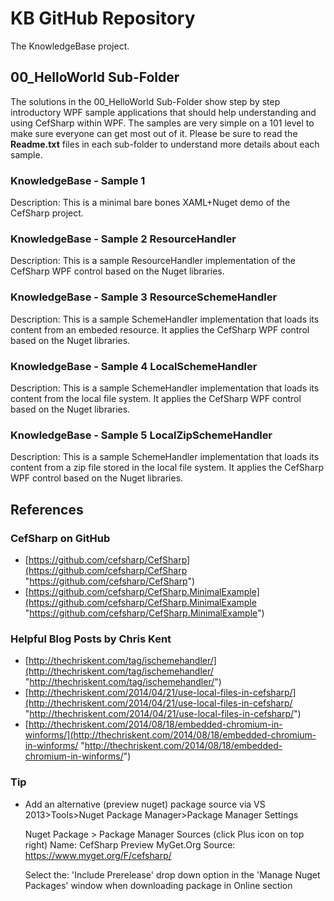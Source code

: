 # KB GitHub Repository
The KnowledgeBase project.

## 00_HelloWorld Sub-Folder

The solutions in the 00_HelloWorld Sub-Folder show step by step introductory
WPF sample applications that should help understanding and using CefSharp
within WPF. The samples are very simple on a 101 level to make sure everyone
can get most out of it. Please be sure to read the **Readme.txt** files in each
sub-folder to understand more details about each sample.

### KnowledgeBase - Sample 1
Description: This is a minimal bare bones XAML+Nuget demo of the CefSharp project.

### KnowledgeBase - Sample 2 ResourceHandler
Description: This is a sample ResourceHandler implementation of the CefSharp WPF control based on the Nuget libraries.

### KnowledgeBase - Sample 3 ResourceSchemeHandler

Description: This is a sample SchemeHandler implementation that loads its content from an embeded resource. It applies the CefSharp WPF control based on the Nuget libraries.

### KnowledgeBase - Sample 4 LocalSchemeHandler

Description: This is a sample SchemeHandler implementation that loads its content from the local file system. It applies the CefSharp WPF control based on the Nuget libraries.

### KnowledgeBase - Sample 5 LocalZipSchemeHandler

Description: This is a sample SchemeHandler implementation that loads its content from a zip file stored in the local file system. It applies the CefSharp WPF control based on the Nuget libraries.

## References

### CefSharp on GitHub

- [https://github.com/cefsharp/CefSharp](https://github.com/cefsharp/CefSharp "https://github.com/cefsharp/CefSharp")
- [https://github.com/cefsharp/CefSharp.MinimalExample](https://github.com/cefsharp/CefSharp.MinimalExample "https://github.com/cefsharp/CefSharp.MinimalExample")

### Helpful Blog Posts by Chris Kent

- [http://thechriskent.com/tag/ischemehandler/](http://thechriskent.com/tag/ischemehandler/ "http://thechriskent.com/tag/ischemehandler/")
- [http://thechriskent.com/2014/04/21/use-local-files-in-cefsharp/](http://thechriskent.com/2014/04/21/use-local-files-in-cefsharp/ "http://thechriskent.com/2014/04/21/use-local-files-in-cefsharp/")
- [http://thechriskent.com/2014/08/18/embedded-chromium-in-winforms/](http://thechriskent.com/2014/08/18/embedded-chromium-in-winforms/ "http://thechriskent.com/2014/08/18/embedded-chromium-in-winforms/")

### Tip

- Add an alternative (preview nuget) package source via
  VS 2013>Tools>Nuget Package Manager>Package Manager Settings

  Nuget Package > Package Manager Sources (click Plus icon on top right)
  Name: CefSharp Preview MyGet.Org
  Source: https://www.myget.org/F/cefsharp/

  Select the:
              'Include Prerelease' drop down option in the
              'Manage Nuget Packages' window when downloading package in Online section